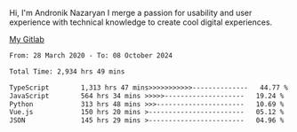 Hi, I'm Andronik Nazaryan
I merge a passion for usability and user experience with technical knowledge to create cool digital experiences.

[My Gitlab](https://gitlab.com/anridev24)

<!--START_SECTION:waka-->

```txt
From: 28 March 2020 - To: 08 October 2024

Total Time: 2,934 hrs 49 mins

TypeScript        1,313 hrs 47 mins>>>>>>>>>>>--------------   44.77 %
JavaScript        564 hrs 34 mins >>>>>--------------------   19.24 %
Python            313 hrs 48 mins >>>----------------------   10.69 %
Vue.js            150 hrs 20 mins >------------------------   05.12 %
JSON              145 hrs 29 mins >------------------------   04.96 %
```

<!--END_SECTION:waka-->
